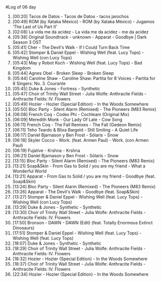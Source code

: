 #Log of 06 day

1. [00:20] Tacos de Datos - Tacos de Datos - tacos jarochos
1. [00:49] ROM (by Xataka México) - ROM (by Xataka México) - Jugamos ‘The Last of Us Part II’
1. [02:08] La vida me da acidez - La vida me da acidez - me da acidez
1. [05:38] Original Soundtrack - unknown - Apparat - Goodbye | Dark Season 3 OST
1. [05:41] Cher - The Devil's Walk - If I Could Turn Back Time
1. [05:42] Stomper & Daniel Eppel - Wishing Well (feat. Lucy Tops) - Wishing Well (con Lucy Tops)
1. [05:43] May y Robot Koch - Wishing Well (feat. Lucy Tops) - Bad Kingdom
1. [05:44] Agnes Obel - Broken Sleep - Broken Sleep
1. [05:44] Caroline Shaw - Caroline Shaw: Partita for 8 Voices - Partita for 8 Singers: No. 3. Courante
1. [05:45] Duke & Jones - Fortress - Synthetic
1. [05:47] Choir of Trinity Wall Street - Julia Wolfe: Anthracite Fields - Anthracite Fields: IV. Flowers
1. [05:49] Hozier - Hozier (Special Edition) - In the Woods Somewhere
1. [05:50] Bloc Party - Silent Alarm (Remixed) - The Pioneers (M83 Remix)
1. [06:08] French Coq - Codex Phi - Cochleam (Original Mix)
1. [06:09] Meredith Monk - Our Lady Of Late - Cow Song
1. [06:11] French Coq - The Fall Remixes - The Fall (Gedeon Remix)
1. [06:11] Teho Teardo & Blixa Bargeld - Still Smiling - A Quiet Life
1. [06:17] Daníel Bjarnason y Ben Frost - Sólaris - Snow
1. [06:18] Skyler Cocco - Work. (feat. Armen Paul) - Work. (con Armen Paul)
1. [06:19] Fujative - Krshna - Krshna
1. [06:21] Daníel Bjarnason y Ben Frost - Sólaris - Snow
1. [13:15] Bloc Party - Silent Alarm (Remixed) - The Pioneers (M83 Remix)
1. [13:21] Soap&Skin - From Gas to Solid / you are my friend - What a Wonderful World
1. [13:21] Apparat - From Gas to Solid / you are my friend - Goodbye (feat. Soap&Skin)
1. [13:24] Bloc Party - Silent Alarm (Remixed) - The Pioneers (M83 Remix)
1. [13:26] Apparat - The Devil's Walk - Goodbye (feat. Soap&Skin)
1. [13:27] Stomper & Daniel Eppel - Wishing Well (feat. Lucy Tops) - Wishing Well (con Lucy Tops)
1. [13:29] Duke & Jones - Synthetic - Synthetic
1. [13:30] Choir of Trinity Wall Street - Julia Wolfe: Anthracite Fields - Anthracite Fields: IV. Flowers
1. [17:50] Bronson - DAWN - DAWN (Edit) (feat. Totally Enormous Extinct Dinosaurs)
1. [17:51] Stomper & Daniel Eppel - Wishing Well (feat. Lucy Tops) - Wishing Well (feat. Lucy Tops)
1. [18:07] Duke & Jones - Synthetic - Synthetic
1. [18:29] Choir of Trinity Wall Street - Julia Wolfe: Anthracite Fields - Anthracite Fields: IV. Flowers
1. [18:32] Hozier - Hozier (Special Edition) - In the Woods Somewhere
1. [18:37] Choir of Trinity Wall Street - Julia Wolfe: Anthracite Fields - Anthracite Fields: IV. Flowers
1. [22:34] Hozier - Hozier (Special Edition) - In the Woods Somewhere
